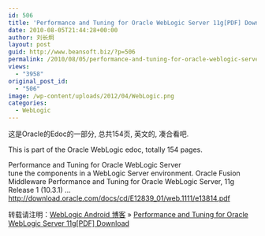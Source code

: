 ```yaml
---
id: 506
title: 'Performance and Tuning for Oracle WebLogic Server 11g[PDF] Download'
date: 2010-08-05T21:44:28+00:00
author: 刘长炯
layout: post
guid: http://www.beansoft.biz/?p=506
permalink: /2010/08/05/performance-and-tuning-for-oracle-weblogic-server-11gpdf-download/
views:
  - "3958"
original_post_id:
  - "506"
image: /wp-content/uploads/2012/04/WebLogic.png
categories:
  - WebLogic
---
```

这是Oracle的Edoc的一部分, 总共154页, 英文的, 凑合看吧. 

This is part of the Oracle WebLogic edoc, totally 154 pages.

Performance and Tuning for Oracle WebLogic Server   
tune the components in a WebLogic Server environment. Oracle Fusion Middleware Performance and Tuning for Oracle WebLogic Server, 11g Release 1 (10.3.1) &#8230;   
<http://download.oracle.com/docs/cd/E12839_01/web.1111/e13814.pdf>

转载请注明：[WebLogic Android 博客](http://www.beansoft.biz) &raquo; [Performance and Tuning for Oracle WebLogic Server 11g[PDF] Download](http://www.beansoft.biz/2010/08/05/performance-and-tuning-for-oracle-weblogic-server-11gpdf-download/)